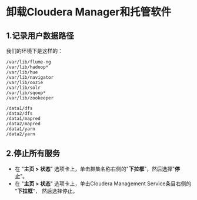 卸载Cloudera Manager和托管软件
================================================================================
## 1.记录用户数据路径
我们的环境下是这样的：
```
/var/lib/flume-ng
/var/lib/hadoop*
/var/lib/hue
/var/lib/navigator
/var/lib/oozie
/var/lib/solr
/var/lib/sqoop*
/var/lib/zookeeper

/data1/dfs
/data2/dfs
/data1/mapred
/data2/mapred
/data1/yarn
/data2/yarn
```

## 2.停止所有服务
+ 在 "**主页 > 状态**" 选项卡上，单击群集名称右侧的"**下拉框**"，然后选择"**停止**"。
+ 在 "**主页 > 状态**" 选项卡上，单击Cloudera Management Service条目右侧的 "**下拉框**"，
然后选择停止。
